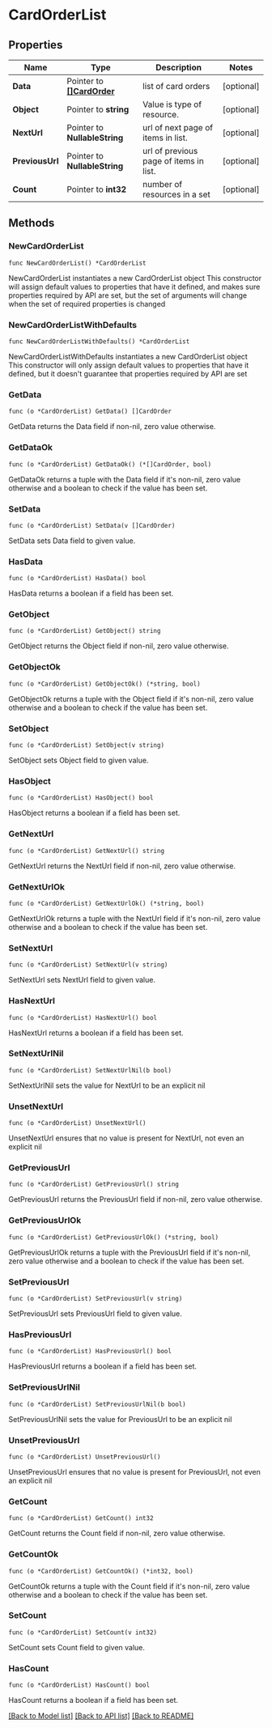# CardOrderList

## Properties

Name | Type | Description | Notes
------------ | ------------- | ------------- | -------------
**Data** | Pointer to [**[]CardOrder**](CardOrder.md) | list of card orders | [optional] 
**Object** | Pointer to **string** | Value is type of resource. | [optional] 
**NextUrl** | Pointer to **NullableString** | url of next page of items in list. | [optional] 
**PreviousUrl** | Pointer to **NullableString** | url of previous page of items in list. | [optional] 
**Count** | Pointer to **int32** | number of resources in a set | [optional] 

## Methods

### NewCardOrderList

`func NewCardOrderList() *CardOrderList`

NewCardOrderList instantiates a new CardOrderList object
This constructor will assign default values to properties that have it defined,
and makes sure properties required by API are set, but the set of arguments
will change when the set of required properties is changed

### NewCardOrderListWithDefaults

`func NewCardOrderListWithDefaults() *CardOrderList`

NewCardOrderListWithDefaults instantiates a new CardOrderList object
This constructor will only assign default values to properties that have it defined,
but it doesn't guarantee that properties required by API are set

### GetData

`func (o *CardOrderList) GetData() []CardOrder`

GetData returns the Data field if non-nil, zero value otherwise.

### GetDataOk

`func (o *CardOrderList) GetDataOk() (*[]CardOrder, bool)`

GetDataOk returns a tuple with the Data field if it's non-nil, zero value otherwise
and a boolean to check if the value has been set.

### SetData

`func (o *CardOrderList) SetData(v []CardOrder)`

SetData sets Data field to given value.

### HasData

`func (o *CardOrderList) HasData() bool`

HasData returns a boolean if a field has been set.

### GetObject

`func (o *CardOrderList) GetObject() string`

GetObject returns the Object field if non-nil, zero value otherwise.

### GetObjectOk

`func (o *CardOrderList) GetObjectOk() (*string, bool)`

GetObjectOk returns a tuple with the Object field if it's non-nil, zero value otherwise
and a boolean to check if the value has been set.

### SetObject

`func (o *CardOrderList) SetObject(v string)`

SetObject sets Object field to given value.

### HasObject

`func (o *CardOrderList) HasObject() bool`

HasObject returns a boolean if a field has been set.

### GetNextUrl

`func (o *CardOrderList) GetNextUrl() string`

GetNextUrl returns the NextUrl field if non-nil, zero value otherwise.

### GetNextUrlOk

`func (o *CardOrderList) GetNextUrlOk() (*string, bool)`

GetNextUrlOk returns a tuple with the NextUrl field if it's non-nil, zero value otherwise
and a boolean to check if the value has been set.

### SetNextUrl

`func (o *CardOrderList) SetNextUrl(v string)`

SetNextUrl sets NextUrl field to given value.

### HasNextUrl

`func (o *CardOrderList) HasNextUrl() bool`

HasNextUrl returns a boolean if a field has been set.

### SetNextUrlNil

`func (o *CardOrderList) SetNextUrlNil(b bool)`

 SetNextUrlNil sets the value for NextUrl to be an explicit nil

### UnsetNextUrl
`func (o *CardOrderList) UnsetNextUrl()`

UnsetNextUrl ensures that no value is present for NextUrl, not even an explicit nil
### GetPreviousUrl

`func (o *CardOrderList) GetPreviousUrl() string`

GetPreviousUrl returns the PreviousUrl field if non-nil, zero value otherwise.

### GetPreviousUrlOk

`func (o *CardOrderList) GetPreviousUrlOk() (*string, bool)`

GetPreviousUrlOk returns a tuple with the PreviousUrl field if it's non-nil, zero value otherwise
and a boolean to check if the value has been set.

### SetPreviousUrl

`func (o *CardOrderList) SetPreviousUrl(v string)`

SetPreviousUrl sets PreviousUrl field to given value.

### HasPreviousUrl

`func (o *CardOrderList) HasPreviousUrl() bool`

HasPreviousUrl returns a boolean if a field has been set.

### SetPreviousUrlNil

`func (o *CardOrderList) SetPreviousUrlNil(b bool)`

 SetPreviousUrlNil sets the value for PreviousUrl to be an explicit nil

### UnsetPreviousUrl
`func (o *CardOrderList) UnsetPreviousUrl()`

UnsetPreviousUrl ensures that no value is present for PreviousUrl, not even an explicit nil
### GetCount

`func (o *CardOrderList) GetCount() int32`

GetCount returns the Count field if non-nil, zero value otherwise.

### GetCountOk

`func (o *CardOrderList) GetCountOk() (*int32, bool)`

GetCountOk returns a tuple with the Count field if it's non-nil, zero value otherwise
and a boolean to check if the value has been set.

### SetCount

`func (o *CardOrderList) SetCount(v int32)`

SetCount sets Count field to given value.

### HasCount

`func (o *CardOrderList) HasCount() bool`

HasCount returns a boolean if a field has been set.


[[Back to Model list]](../README.md#documentation-for-models) [[Back to API list]](../README.md#documentation-for-api-endpoints) [[Back to README]](../README.md)


